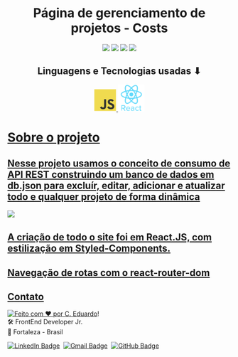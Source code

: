<h1 align="center"> Página de gerenciamento de projetos - Costs </h1>

<div align="center">

<img src="https://user-images.githubusercontent.com/72894980/192344421-bdafd508-5309-4c75-b52c-b4df8d9dfcba.png" width=350 heigth=300 />
<img src="https://user-images.githubusercontent.com/72894980/192344430-bd691a1a-5cca-42ba-a244-74d014cf2f6a.png" width=350 heigth=300 />
<img src="https://user-images.githubusercontent.com/72894980/192344436-aab877d6-a3d3-4344-aaa0-1ada92215e3f.png" width=350 heigth=300 />
<img src="https://user-images.githubusercontent.com/72894980/192344445-4b5a1464-38cf-498f-a97a-beb1a50d436c.png" width=350 heigth=300 />

</div>

<h2 align="center">Linguagens e Tecnologias usadas ⬇</h2>

<p align="center"> 
<a href="https://developer.mozilla.org/en-US/docs/Web/javascript" target="_blank" rel="noreferrer"> <img src="https://raw.githubusercontent.com/devicons/devicon/master/icons/javascript/javascript-original.svg" alt="javascript" width="50" height="50"/> </a> 
<a href="https://www.w3schools.com/react/" target="_blank" rel="noreferrer"> <img
src="https://raw.githubusercontent.com/devicons/devicon/master/icons/react/react-original-wordmark.svg" alt="react" width="60" height="60"/>
</p>

# Sobre o projeto

## Nesse projeto usamos o conceito de consumo de API REST construindo um banco de dados em db.json para excluír, editar, adicionar e atualizar todo e qualquer projeto de forma dinâmica
<img src="https://user-images.githubusercontent.com/72894980/192345704-f45a77cf-5e98-4805-892f-b6e77e4288d2.png" width=500 heigth=480 /> </br>
## A criação de todo o site foi em React.JS, com estilização em Styled-Components.
## Navegação de rotas com o react-router-dom


## Contato

<img align="left" src="https://avatars.githubusercontent.com/carloseduardob94?size=100">

Feito com ❤️ por [C. Eduardo](https://github.com/carloseduardob94)! <br>
🛠 FrontEnd Developer Jr. <br>
📍 Fortaleza - Brasil <br> 

<a href="https://www.linkedin.com/in/carlos-eduardo-lima-lira-barbosa" target="_blank"><img src="https://img.shields.io/badge/LinkedIn-0077B5?style=flat&logo=linkedin&logoColor=white" alt="LinkedIn Badge" height="20"></a>&nbsp;
<a href="mailto:educonts08@gmail.com" target="_blank"><img src="https://img.shields.io/badge/Gmail-D14836?style=flat&logo=gmail&logoColor=white" alt="Gmail Badge" height="20"></a>&nbsp;
<a href="https://www.github.com/carloseduardob94" target="_blank"><img src="https://img.shields.io/badge/GitHub-100000?style=flat&logo=github&logoColor=white" alt="GitHub Badge" height="20"></a>&nbsp;

<br clear="left"/>
